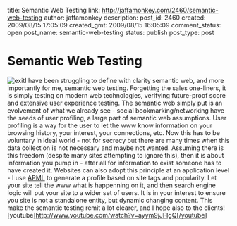 title: Semantic Web Testing
link: http://jaffamonkey.com/2460/semantic-web-testing
author: jaffamonkey
description: 
post_id: 2460
created: 2009/08/15 17:05:09
created_gmt: 2009/08/15 16:05:09
comment_status: open
post_name: semantic-web-testing
status: publish
post_type: post

<!--<img class="alignleft size-full wp-image-2465" src="http://blog.jaffamonkey.com/files/2009/08/exit1.jpg" alt="exit" width="144" height="140" />I have been struggling to define with clarity semantic web, and more importantly for me, semantic web testing.  Forgetting the sales one-liners, it is simply testing on modern web technologies, verifying future-proof score and extensive user experience testing.  The semantic web simply put is an evolvement of what we already see - social bookmarking/networking have the seeds of user profiling, a large part of semantic web assumptions. -->

# Semantic Web Testing

![exit](http://blog.jaffamonkey.com/files/2009/08/exit1.jpg)I have been struggling to define with clarity semantic web, and more importantly for me, semantic web testing. Forgetting the sales one-liners, it is simply testing on modern web technologies, verifying future-proof score and extensive user experience testing. The semantic web simply put is an evolvement of what we already see - social bookmarking/networking have the seeds of user profiling, a large part of semantic web assumptions. User profiling is a way for the user to let the www know information on your browsing history, your interest, your connections, etc. Now this has to be voluntary in ideal world - not for secrecy but there are many times when this data collection is not necessary and maybe not wanted. Assuming there is this freedom (despite many sites attempting to ignore this), then it is about information you pump in - after all for information to exist someone has to have created it. Websites can also adopt this principle at an application level - I use [APML](http://blog.jaffamonkey.com/2008/01/03/apml-support-is-growing/) to generate a profile based on site tags and popularity. Let your site tell the www what is happenning on it, and then search engine logic will put your site to a wider set of users. It is in your interest to ensure you site is not a standalone entity, but dynamic changing content. This make the semantic testing remit a lot clearer, and I hope also to the clients! [youtube]http://www.youtube.com/watch?v=ayym9jJFIgQ[/youtube]